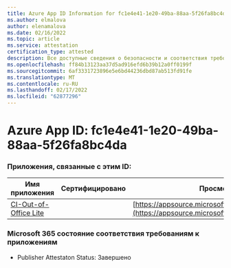 ```yaml
---
title: Azure App ID Information for fc1e4e41-1e20-49ba-88aa-5f26fa8bc4da
ms.author: elmalova
author: elenamalova
ms.date: 02/16/2022
ms.topic: article
ms.service: attestation
certification_type: attested
description: Все доступные сведения о безопасности и соответствия требованиям для fc1e4e41-1e20-49ba-88aa-5f26fa8bc4da.
ms.openlocfilehash: ff84b13123aa37d5ad916efd6b39b12a0ff0199f
ms.sourcegitcommit: 6af3331723896e5e6bd44236dbd87ab513fd91fe
ms.translationtype: MT
ms.contentlocale: ru-RU
ms.lasthandoff: 02/17/2022
ms.locfileid: "62877296"
---
```

# <a name="azure-app-id-fc1e4e41-1e20-49ba-88aa-5f26fa8bc4da"></a>Azure App ID: fc1e4e41-1e20-49ba-88aa-5f26fa8bc4da


### <a name="apps-associated-with-this-id"></a>Приложения, связанные с этим ID:
| **Имя приложения** | **Сертифицировано** | **Просмотр в AppSource** |
|--------------|---------------|-----------------------|
| [CI-Out-of-Office Lite](https://docs.microsoft.com/microsoft-365-app-certification/forward/WA200002748) |  | [https://appsource.microsoft.com/product/office/WA200002748](https://appsource.microsoft.com/product/office/WA200002748) |

### <a name="microsoft-365-app-compliance-status"></a>Microsoft 365 состояние соответствия требованиям к приложениям
- Publisher Attestaton Status: Завершено
